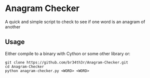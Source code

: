 # Anagram Checker

A quick and simple script to check to see if one word is an anagram of another

## Usage

Either compile to a binary with Cython or some other library or:

```
git clone https://github.com/br34th3r/Anagram-Checker.git
cd Anagram-Checker
python anagram-checker.py <WORD> <WORD>
```
